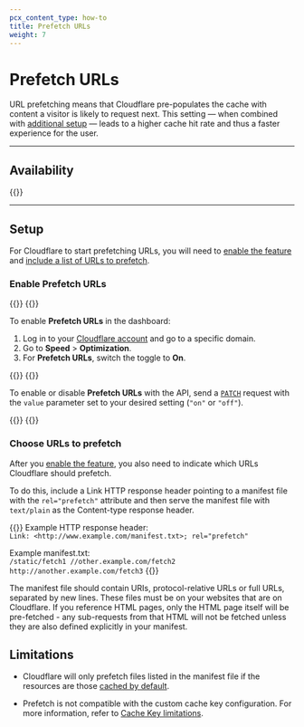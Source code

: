 ```yaml
---
pcx_content_type: how-to
title: Prefetch URLs
weight: 7
---
```


# Prefetch URLs

URL prefetching means that Cloudflare pre-populates the cache with content a visitor is likely to request next. This setting — when combined with [additional setup](#setup) — leads to a higher cache hit rate and thus a faster experience for the user.

---

## Availability

{{<feature-table id="speed.prefetch_urls">}}

---

## Setup

For Cloudflare to start prefetching URLs, you will need to [enable the feature](#enable-prefetch-urls) and [include a list of URLs to prefetch](#choose-urls-to-prefetch).

### Enable Prefetch URLs

{{<tabs labels="Dashboard | API">}}
{{<tab label="dashboard" no-code="true">}}
 
To enable **Prefetch URLs** in the dashboard:

1.  Log in to your [Cloudflare account](https://dash.cloudflare.com) and go to a specific domain.
2.  Go to **Speed** > **Optimization**.
3.  For **Prefetch URLs**, switch the toggle to **On**.
 
{{</tab>}}
{{<tab label="api" no-code="true">}}

To enable or disable **Prefetch URLs** with the API, send a [`PATCH`](https://developers.cloudflare.com/api/operations/zone-settings-change-prefetch-preload-setting) request with the `value` parameter set to your desired setting (`"on"` or `"off"`).
 
{{</tab>}}
{{</tabs>}}

### Choose URLs to prefetch

After you [enable the feature](#enable-prefetch-urls), you also need to indicate which URLs Cloudflare should prefetch.

To do this, include a Link HTTP response header pointing to a manifest file with the `rel="prefetch"` attribute and then serve the manifest file with `text/plain` as the Content-type response header.

{{<example>}}
Example HTTP response header:<br/>
`Link: <http://www.example.com/manifest.txt>; rel="prefetch"`

Example manifest.txt:<br/>
`/static/fetch1 //other.example.com/fetch2 http://another.example.com/fetch3`
{{</example>}}

The manifest file should contain URIs, protocol-relative URLs or full URLs, separated by new lines. These files must be on your websites that are on Cloudflare. If you reference HTML pages, only the HTML page itself will be pre-fetched - any sub-requests from that HTML will not be fetched unless they are also defined explicitly in your manifest.

## Limitations

- Cloudflare will only prefetch files listed in the manifest file if the resources are those [cached by default](/cache/about/default-cache-behavior#default-cached-file-extensions).

- Prefetch is not compatible with the custom cache key configuration. For more information, refer to [Cache Key limitations](/cache/about/cache-keys/#limitations).